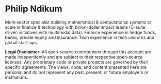 # Philip Ndikum

Multi-sector specialist building mathematical & computational systems at scale in finance & technology with billion-dollar impact teams (C-suite driven initiatives with multimodal data). Finance experience in hedge funds, banks, private equity and insurance. Tech experience in tech unicorns and global start-ups.

**Legal Disclaimer**: All open-source contributions through this account are made independently and are subject to their respective open-source licenses. Any proprietary code or private projects are governed by their specific agreements. The views, code, and content presented here are personal and do not represent any past, present, or future employers or institutions.

